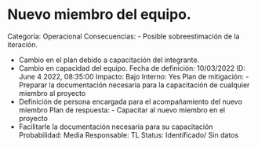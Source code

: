 # Nuevo miembro del equipo.

Categoría: Operacional
Consecuencias: - Posible sobreestimación de la iteración.
- Cambio en el plan debido a capacitación del integrante.
- Cambio en capacidad del equipo.
Fecha de definición: 10/03/2022
ID: June 4 2022, 08:35:00
Impacto: Bajo
Interno: Yes
Plan de mitigación: - Preparar la documentación necesaria para la capacitación de cualquier miembro al proyecto
- Definición de persona encargada para el acompañamiento del nuevo miembro
Plan de respuesta: - Capacitar al nuevo miembro en el proyecto
- Facilitarle la documentación necesaria para su capacitación
Probabilidad: Media
Responsable: TL
Status: Identificado/ Sin datos